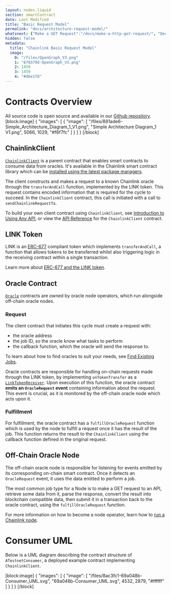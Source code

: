 ```yaml
---
layout: nodes.liquid
section: smartContract
date: Last Modified
title: "Basic Request Model"
permalink: "docs/architecture-request-model/"
whatsnext: {"Make a GET Request":"/docs/make-a-http-get-request/", "Decentralized Data Model":"/docs/architecture-decentralized-model/"}
hidden: false
metadata: 
  title: "Chainlink Basic Request Model"
  image: 
    0: "/files/OpenGraph_V3.png"
    1: "670379d-OpenGraph_V3.png"
    2: 1459
    3: 1459
    4: "#dbe1f8"
---
```

# Contracts Overview

All source code is open source and available in our <a href="https://github.com/smartcontractkit/chainlink" target="_blank">Github repository</a>.
[block:image]
{
  "images": [
    {
      "image": [
        "/files/881ade6-Simple_Architecture_Diagram_1_V1.png",
        "Simple Architecture Diagram_1 V1.png",
        5066,
        1029,
        "#f6f7fc"
      ]
    }
  ]
}
[/block]
## ChainlinkClient

<a href="https://github.com/smartcontractkit/chainlink/blob/master/evm-contracts/src/v0.6/ChainlinkClient.sol" target="_blank">`ChainlinkClient`</a> is a parent contract that enables smart contracts to consume data from oracles. It's available in the Chainlink smart contract library which can be [installed using the latest package managers](../create-a-chainlinked-project/).

The client constructs and makes a request to a known Chainlink oracle through the `transferAndCall` function, implemented by the LINK token. This request contains encoded information that is required for the cycle to succeed. In the `ChainlinkClient` contract, this call is initiated with a call to `sendChainlinkRequestTo`.

To build your own client contract using `ChainlinkClient`, see [Introduction to Using Any API](../request-and-receive-data/), or view the [API Reference](../chainlink-framework/) for the `ChainlinkClient` contract.

## LINK Token

LINK is an <a href="https://github.com/ethereum/EIPs/issues/677" target="_blank">ERC-677</a> compliant token which implements `transferAndCall`, a function that allows tokens to be transferred whilst also triggering logic in the receiving contract within a single transaction.

Learn more about [ERC-677 and the LINK token](../link-token-contracts/).

## Oracle Contract

<a href="https://github.com/smartcontractkit/chainlink/blob/master/evm-contracts/src/v0.6/Oracle.sol" target="_blank">`Oracle`</a> contracts are owned by oracle node operators, which run alongside off-chain oracle nodes. 

### Request

The client contract that initiates this cycle must create a request with:

* the oracle address
* the job ID, so the oracle know what tasks to perform
* the callback function, which the oracle will send the response to.

To learn about how to find oracles to suit your needs, see [Find Existing Jobs](../listing-services/).

Oracle contracts are responsible for handling on-chain requests made through the LINK token, by implementing `onTokenTransfer` as a <a href="https://github.com/smartcontractkit/chainlink/blob/master/evm-contracts/src/v0.6/LinkTokenReceiver.sol" target="_blank">`LinkTokenReceiver`</a>. Upon execution of this function, the oracle contract **emits an `OracleRequest` event** containing information about the request. This event is crucial, as it is monitored by the off-chain oracle node which acts upon it.

### Fulfillment

For fulfillment, the oracle contract has a `fulfillOracleRequest` function which is used by the node to fulfill a request once it has the result of the job. This function returns the result to the `ChainlinkClient` using the callback function defined in the original request.

## Off-Chain Oracle Node

The off-chain oracle node is responsible for listening for events emitted by its corresponding on-chain smart contract. Once it detects an `OracleRequest` event, it uses the data emitted to perform a job. 

The most common job type for a Node is to make a GET request to an API, retrieve some data from it, parse the response, convert the result into blockchain compatible data, then submit it in a transaction back to the oracle contract, using the `fulfillOracleRequest` function.

For more information on how to become a node operator, learn how to [run a Chainlink node](../node-operator-overview/).

# Consumer UML

Below is a UML diagram describing the contract structure of `ATestnetConsumer`, a deployed example contract implementing `ChainlinkClient`.

[block:image]
{
  "images": [
    {
      "image": [
        "/files/8ac3fc1-69a048b-Consumer_UML.svg",
        "69a048b-Consumer_UML.svg",
        4532,
        2879,
        "#ffffff"
      ]
    }
  ]
}
[/block]